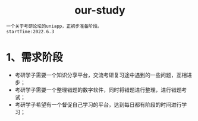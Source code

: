 # <center>our-study</center>

```xml
一个关于考研论坛的uniapp，正初步准备阶段。
startTime:2022.6.3
```

# 1、需求阶段

- 考研学子需要一个知识分享平台，交流考研复习途中遇到的一些问题，互相进步；
- 考研学子需要一个整理错题的数字软件，同时将错题进行整理，进行错题考试；
- 考研学子希望有一个督促自己学习的平台，达到每日都有阶段的时间进行学习；

